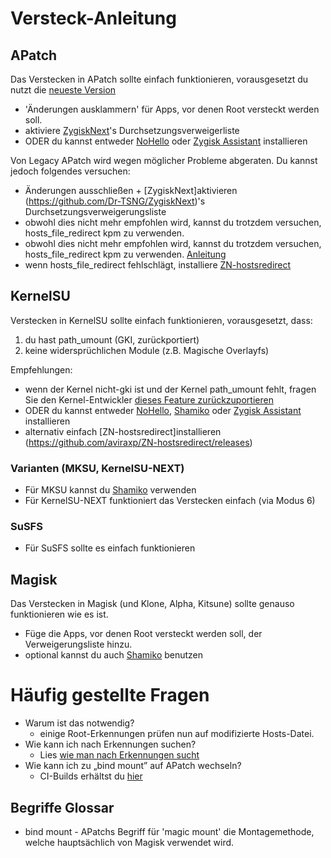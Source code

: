 # Versteck-Anleitung

## APatch

Das Verstecken in APatch sollte einfach funktionieren, vorausgesetzt du nutzt die [neueste Version](https://github.com/bmax121/APatch/releases/latest)

- 'Änderungen ausklammern' für Apps, vor denen Root versteckt werden soll.
- aktiviere [ZygiskNext](https://github.com/Dr-TSNG/ZygiskNext)'s Durchsetzungsverweigerliste
- ODER du kannst entweder [NoHello](https://github.com/MhmRdd/NoHello) oder [Zygisk Assistant](https://github.com/snake-4/Zygisk-Assistant) installieren

Von Legacy APatch wird wegen möglicher Probleme abgeraten. Du kannst jedoch folgendes versuchen:

- Änderungen ausschließen + [ZygiskNext]aktivieren (https://github.com/Dr-TSNG/ZygiskNext)'s Durchsetzungsverweigerungsliste
- obwohl dies nicht mehr empfohlen wird, kannst du trotzdem versuchen, hosts_file_redirect kpm zu verwenden.
- obwohl dies nicht mehr empfohlen wird, kannst du trotzdem versuchen, hosts_file_redirect kpm zu verwenden. [Anleitung](https://github.com/bindhosts/bindhosts/issues/3)
- wenn hosts_file_redirect fehlschlägt, installiere [ZN-hostsredirect](https://github.com/aviraxp/ZN-hostsredirect/releases)

## KernelSU

Verstecken in KernelSU sollte einfach funktionieren, vorausgesetzt, dass:

1. du hast path_umount (GKI, zurückportiert)
2. keine widersprüchlichen Module (z.B. Magische Overlayfs)

Empfehlungen:

- wenn der Kernel nicht-gki ist und der Kernel path_umount fehlt, fragen Sie den Kernel-Entwickler [dieses Feature zurückzuportieren](https://github.com/tiann/KernelSU/pull/1464)
- ODER du kannst entweder [NoHello](https://github.com/MhmRdd/NoHello), [Shamiko](https://github.com/LSPosed/LSPosed.github.io/releases/) oder [Zygisk Assistant](https://github.com/snake-4/Zygisk-Assistant) installieren
- alternativ einfach [ZN-hostsredirect]installieren (https://github.com/aviraxp/ZN-hostsredirect/releases)

### Varianten (MKSU, KernelSU-NEXT)

- Für MKSU kannst du [Shamiko](https://github.com/LSPosed/LSPosed.github.io/releases/) verwenden
- Für KernelSU-NEXT funktioniert das Verstecken einfach (via Modus 6)

### SuSFS

- Für SuSFS sollte es einfach funktionieren

## Magisk

Das Verstecken in Magisk (und Klone, Alpha, Kitsune) sollte genauso funktionieren wie es ist.

- Füge die Apps, vor denen Root versteckt werden soll, der Verweigerungsliste hinzu.
- optional kannst du auch [Shamiko](https://github.com/LSPosed/LSPosed.github.io/releases/) benutzen

# Häufig gestellte Fragen

- Warum ist das notwendig?
  - einige Root-Erkennungen prüfen nun auf modifizierte Hosts-Datei.
- Wie kann ich nach Erkennungen suchen?
  - Lies [wie man nach Erkennungen sucht](https://github.com/bindhosts/bindhosts/issues/4)
- Wie kann ich zu „bind mount” auf APatch wechseln?
  - CI-Builds erhältst du [hier](https://nightly.link/bmax121/APatch/workflows/build/main/APatch)

## Begriffe Glossar

- bind mount - APatchs Begriff für 'magic mount' die Montagemethode, welche hauptsächlich von Magisk verwendet wird.
